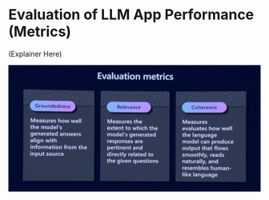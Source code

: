 # Evaluation of LLM App Performance (Metrics)

(Explainer Here)

![](../img/concepts/06-evaluation-metrics.png)